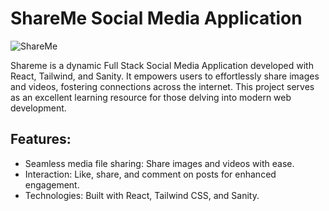 # ShareMe Social Media Application
![ShareMe](https://i.ibb.co/8cLfj3X/image.png)

Shareme is a dynamic Full Stack Social Media Application developed with React, Tailwind, and Sanity. It empowers users to effortlessly share images and videos, fostering connections across the internet. This project serves as an excellent learning resource for those delving into modern web development.

## Features:

- Seamless media file sharing: Share images and videos with ease.
- Interaction: Like, share, and comment on posts for enhanced engagement.
- Technologies: Built with React, Tailwind CSS, and Sanity.
